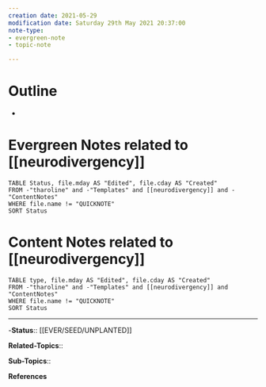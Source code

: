 ```yaml
---
creation date: 2021-05-29
modification date: Saturday 29th May 2021 20:37:00
note-type: 
- evergreen-note
- topic-note

---
```


# Outline
- 

# Evergreen Notes related to [[neurodivergency]]
```dataview
TABLE Status, file.mday AS "Edited", file.cday AS "Created"
FROM -"tharoline" and -"Templates" and [[neurodivergency]] and -"ContentNotes"
WHERE file.name != "QUICKNOTE"
SORT Status
```
# Content Notes related to [[neurodivergency]]
```dataview
TABLE type, file.mday AS "Edited", file.cday AS "Created"
FROM -"tharoline" and -"Templates" and [[neurodivergency]] and "ContentNotes"
WHERE file.name != "QUICKNOTE"
SORT Status
```

---
-**Status**:: [[EVER/SEED/UNPLANTED]] 

**Related-Topics**:: 
	
**Sub-Topics**::
	
**References**